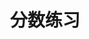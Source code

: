 ﻿---
id: 138
title: "分数练习"
weight: 138
version: "17.08.3-edu1"
updateTime: "2022-06-23T17:23:26"
debName: "http://113.24.212.22:8090/upload/file/kbruch_17.08.3-edu1_loongarch64.deb"
debSize: "3.8 MB "
command: "kbruch -qwindowtitle"
---
